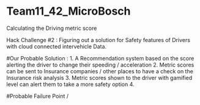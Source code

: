 # Team11_42_MicroBosch
Calculating the Driving metric score

Hack Challenge #2 : Figuring out a solution for Safety features of Drivers with cloud connected intervehicle Data.

#Our Probable Solution : 
              1. A Recommendation system based on the score alerting the driver to change their speeding / acceleration
              2. Metric scores can be sent to Insurance companies / other places to have a check on the Insurance risk analysis
              3. Metric scores shown to the driver with gamified level can alert them to take a more safety option
              4. 
              
  #Probable Failure Point / 
              
